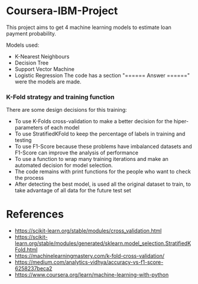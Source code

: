# Coursera-IBM-Project

This project aims to get 4 machine learning models to estimate loan payment probability. 

Models used:
- K-Nearest Neighbours
- Decision Tree
- Support Vector Machine
- Logistic Regression
The code has a section "====== Answer ======" were the models are made.

### K-Fold strategy and training function
There are some design decisions for this training:

- To use K-Folds cross-validation to make a better decision for the hiper-parameters of each model
- To use StratifiedKFold to keep the percentage of labels in training and testing
- To use F1-Score because these problems have imbalanced datasets and F1-Score can improve the analysis of performance
- To use a function to wrap many training iterations and make an automated decision for model selection.
- The code remains with print functions for the people who want to check the process
- After detecting the best model, is used all the original dataset to train, to take advantage of all data for the future test set

# References
- https://scikit-learn.org/stable/modules/cross_validation.html
- https://scikit-learn.org/stable/modules/generated/sklearn.model_selection.StratifiedKFold.html
- https://machinelearningmastery.com/k-fold-cross-validation/
- https://medium.com/analytics-vidhya/accuracy-vs-f1-score-6258237beca2
- https://www.coursera.org/learn/machine-learning-with-python
